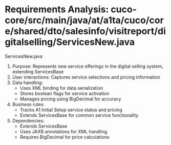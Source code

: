 # Requirements Analysis: cuco-core/src/main/java/at/a1ta/cuco/core/shared/dto/salesinfo/visitreport/digitalselling/ServicesNew.java

ServicesNew.java
1. Purpose: Represents new service offerings in the digital selling system, extending ServicesBase
2. User interactions: Captures service selections and pricing information
3. Data handling:
   - Uses XML binding for data serialization
   - Stores boolean flags for service activation
   - Manages pricing using BigDecimal for accuracy
4. Business rules:
   - Tracks A1 Initial Setup service status and pricing
   - Extends ServicesBase for common service functionality
5. Dependencies:
   - Extends ServicesBase
   - Uses JAXB annotations for XML handling
   - Requires BigDecimal for price calculations